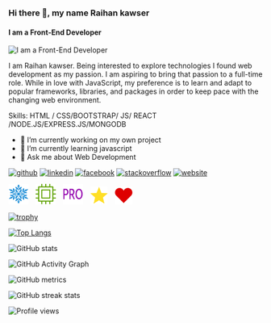 ### Hi there 👋, my name Raihan kawser
#### I am a Front-End Developer
![I am a Front-End Developer](https://camo.githubusercontent.com/00f5fb98b096649e06b3450db9766610aff618ea02e4af45e2258445f9ebae25/68747470733a2f2f692e6962622e636f2f3672635a464d432f52616968616e2d6b61777365722e706e67)

I am Raihan kawser. Being interested to explore technologies I found web development as my passion. I am aspiring to bring that passion to a full-time role.
While in love with JavaScript, my preference is to learn and adapt to popular frameworks, libraries, and packages in order to keep pace with the changing web environment.

Skills: HTML / CSS/BOOTSTRAP/ JS/ REACT /NODE.JS/EXPRESS.JS/MONGODB

- 🔭 I’m currently working on  my own project 
- 🌱 I’m currently learning javascript 
- 💬 Ask me about Web Development 


[<img src='https://cdn.jsdelivr.net/npm/simple-icons@3.0.1/icons/github.svg' alt='github' height='40'>](https://github.com/https://github.com/rkawser)  [<img src='https://cdn.jsdelivr.net/npm/simple-icons@3.0.1/icons/linkedin.svg' alt='linkedin' height='40'>](https://www.linkedin.com/in/https://www.linkedin.com/in/raihan-kawser//)  [<img src='https://cdn.jsdelivr.net/npm/simple-icons@3.0.1/icons/facebook.svg' alt='facebook' height='40'>](https://www.facebook.com/https://www.facebook.com/raihan.kawsar.9)  [<img src='https://cdn.jsdelivr.net/npm/simple-icons@3.0.1/icons/stackoverflow.svg' alt='stackoverflow' height='40'>](https://stackoverflow.com/users/https://stackoverflow.com/users/17221069/raihan-kawser)  [<img src='https://cdn.jsdelivr.net/npm/simple-icons@3.0.1/icons/icloud.svg' alt='website' height='40'>](https://angry-mclean-9918f0.netlify.app/)  

<a href='https://archiveprogram.github.com/'><img src='https://raw.githubusercontent.com/acervenky/animated-github-badges/master/assets/acbadge.gif' width='40' height='40'></a> <a href='https://docs.github.com/en/developers'><img src='https://raw.githubusercontent.com/acervenky/animated-github-badges/master/assets/devbadge.gif' width='40' height='40'></a> <a href='https://github.com/pricing'><img src='https://raw.githubusercontent.com/acervenky/animated-github-badges/master/assets/pro.gif' width='40' height='40'></a> <a href='https://stars.github.com/'><img src='https://raw.githubusercontent.com/acervenky/animated-github-badges/master/assets/starbadge.gif' width='35' height='35'></a> <a href='https://docs.github.com/en/github/supporting-the-open-source-community-with-github-sponsors'><img src='https://raw.githubusercontent.com/acervenky/animated-github-badges/master/assets/sponsorbadge.gif' width='35' height='35'></a> 

[![trophy](https://github-profile-trophy.vercel.app/?rkawser=https://github.com/rkawser)](https://github.com/ryo-ma/github-profile-trophy)

[![Top Langs](https://github-readme-stats.vercel.app/api/top-langs/?rkawser=https://github.com/rkawser)](https://github.com/anuraghazra/github-readme-stats)

![GitHub stats](https://github-readme-stats.vercel.app/api?rkawser=https://github.com/rkawser&show_icons=true)  

![GitHub Activity Graph](https://activity-graph.herokuapp.com/graph?rkawser=https://github.com/rkawser)  

![GitHub metrics](https://metrics.lecoq.io/https://github.com/rkawser)  

![GitHub streak stats](https://github-readme-streak-stats.herokuapp.com/?user=https://github.com/rkawser)  

![Profile views](https://gpvc.arturio.dev/https://github.com/rkawser)  


